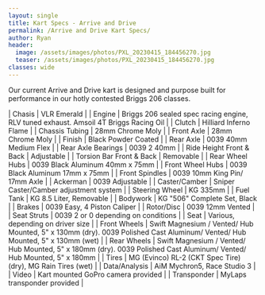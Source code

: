 ```yaml
---
layout: single
title: Kart Specs - Arrive and Drive
permalink: /Arrive and Drive Kart Specs/
author: Ryan
header:
  image: /assets/images/photos/PXL_20230415_184456270.jpg
  teaser: /assets/images/photos/PXL_20230415_184456270.jpg
classes: wide
---
```


Our current Arrive and Drive kart is designed and purpose built for performance in our hotly contested Briggs 206 classes.

| Chasis | VLR Emerald |
| Engine | Briggs 206 sealed spec racing engine, RLV tuned exhaust. Amsoil 4T Briggs Racing Oil |
| Clutch | Hilliard Inferno Flame |
| Chassis Tubing | 28mm Chrome Moly |
| Front Axle | 28mm Chrome Moly |
| Finish | Black Powder Coated |
| Rear Axle | 0039 40mm Medium Flex |
| Rear Axle Bearings | 0039 2 40mm |
| Ride Height Front & Back | Adjustable |
| Torsion Bar Front & Back | Removable |
| Rear Wheel Hubs | 0039 Black Aluminum 40mm x 75mm |
| Front Wheel Hubs | 0039 Black Aluminum 17mm x 75mm |
| Front Spindles | 0039 10mm King Pin/ 17mm Axle |
| Ackerman | 0039 Adjustable |
| Caster/Camber | Sniper Caster/Camber adjustment system |
| Steering Wheel | KG 335mm |
| Fuel Tank | KG 8.5 Liter, Removable |
| Bodywork | KG "506" Complete Set, Black |
| Brakes | 0039 Easy, 4 Piston Caliper |
| Rotor/Disc | 0039 12mm Vented |
| Seat Struts | 0039 2 or 0 depending on conditions |
| Seat | Various, depending on driver size |
| Front Wheels | Swift Magnesium / Vented/ Hub Mounted, 5" x 130mm (dry). 0039 Polished Cast Aluminum/ Vented/ Hub Mounted, 5" x 130mm (wet) |
| Rear Wheels | Swift Magnesium / Vented/ Hub Mounted, 5" x 180mm (dry). 0039 Polished Cast Aluminum/ Vented/ Hub Mounted, 5" x 180mm |
| Tires | MG (Evinco) RL-2 (CKT Spec Tire) (dry), MG Rain Tires (wet) |
| Data/Analysis | AiM Mychron5, Race Studio 3 |
| Video | Kart mounted GoPro camera provided |
| Transponder | MyLaps transponder provided |
